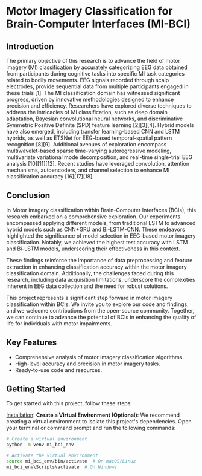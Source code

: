 # Motor Imagery Classification for Brain-Computer Interfaces (MI-BCI)

## Introduction
The primary objective of this research is to advance the field of motor imagery (MI) classification by accurately categorizing EEG data obtained from participants during cognitive tasks into specific MI task categories related to bodily movements. EEG signals recorded through scalp electrodes, provide sequential data from multiple participants engaged in these trials [1]. The MI classification domain has witnessed significant progress, driven by innovative methodologies designed to enhance precision and efficiency. Researchers have explored diverse techniques to address the intricacies of MI classification, such as deep domain adaptation, Bayesian convolutional neural networks, and discriminative Symmetric Positive Definite (SPD) feature learning [2][3][4]. Hybrid models have also emerged, including transfer learning-based CNN and LSTM hybrids, as well as ETSNet for EEG-based temporal-spatial pattern recognition [8][9]. Additional avenues of exploration encompass multiwavelet-based sparse time-varying autoregressive modeling, multivariate variational mode decomposition, and real-time single-trial EEG analysis [10][11][12]. Recent studies have leveraged convolution, attention mechanisms, autoencoders, and channel selection to enhance MI classification accuracy [16][17][18]. 

## Conclusion
In Motor imagery classification within Brain-Computer Interfaces (BCIs), this research embarked on a comprehensive exploration. Our experiments encompassed applying different models, from traditional LSTM to advanced hybrid models such as CNN+GRU and Bi-LSTM-CNN. These endeavors highlighted the significance of model selection in EEG-based motor imagery classification. Notably, we achieved the highest test accuracy with LSTM and Bi-LSTM models, underscoring their effectiveness in this context.

These findings reinforce the importance of data preprocessing and feature extraction in enhancing classification accuracy within the motor imagery classification domain. Additionally, the challenges faced during this research, including data acquisition limitations, underscore the complexities inherent in EEG data collection and the need for robust solutions.

This project represents a significant step forward in motor imagery classification within BCIs. We invite you to explore our code and findings, and we welcome contributions from the open-source community. Together, we can continue to advance the potential of BCIs in enhancing the quality of life for individuals with motor impairments.

## Key Features
- Comprehensive analysis of motor imagery classification algorithms.
- High-level accuracy and precision in motor imagery tasks.
- Ready-to-use code and resources.

## Getting Started
To get started with this project, follow these steps:

[Installation](#installation):
**Create a Virtual Environment (Optional)**: We recommend creating a virtual environment to isolate this project's dependencies. Open your terminal or command prompt and run the following commands:

   ```bash
   # Create a virtual environment
   python -m venv mi_bci_env

   # Activate the virtual environment
   source mi_bci_env/bin/activate  # On macOS/Linux
   mi_bci_env\Scripts\activate  # On Windows


